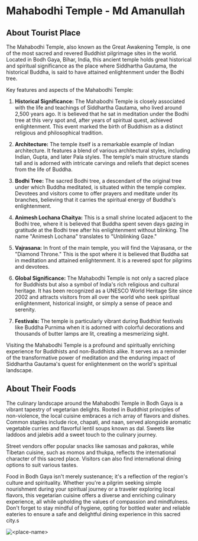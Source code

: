 # Mahabodhi Temple - Md Amanullah


## About Tourist Place 
The Mahabodhi Temple, also known as the Great Awakening Temple, is one of the most sacred and revered Buddhist pilgrimage sites in the world. Located in Bodh Gaya, Bihar, India, this ancient temple holds great historical and spiritual significance as the place where Siddhartha Gautama, the historical Buddha, is said to have attained enlightenment under the Bodhi tree.

Key features and aspects of the Mahabodhi Temple:

1. **Historical Significance:** The Mahabodhi Temple is closely associated with the life and teachings of Siddhartha Gautama, who lived around 2,500 years ago. It is believed that he sat in meditation under the Bodhi tree at this very spot and, after years of spiritual quest, achieved enlightenment. This event marked the birth of Buddhism as a distinct religious and philosophical tradition.

2. **Architecture:** The temple itself is a remarkable example of Indian architecture. It features a blend of various architectural styles, including Indian, Gupta, and later Pala styles. The temple's main structure stands tall and is adorned with intricate carvings and reliefs that depict scenes from the life of Buddha.

3. **Bodhi Tree:** The sacred Bodhi tree, a descendant of the original tree under which Buddha meditated, is situated within the temple complex. Devotees and visitors come to offer prayers and meditate under its branches, believing that it carries the spiritual energy of Buddha's enlightenment.

4. **Animesh Lochana Chaitya:** This is a small shrine located adjacent to the Bodhi tree, where it is believed that Buddha spent seven days gazing in gratitude at the Bodhi tree after his enlightenment without blinking. The name "Animesh Lochana" translates to "Unblinking Gaze."

5. **Vajrasana:** In front of the main temple, you will find the Vajrasana, or the "Diamond Throne." This is the spot where it is believed that Buddha sat in meditation and attained enlightenment. It is a revered spot for pilgrims and devotees.

6. **Global Significance:** The Mahabodhi Temple is not only a sacred place for Buddhists but also a symbol of India's rich religious and cultural heritage. It has been recognized as a UNESCO World Heritage Site since 2002 and attracts visitors from all over the world who seek spiritual enlightenment, historical insight, or simply a sense of peace and serenity.

7. **Festivals:** The temple is particularly vibrant during Buddhist festivals like Buddha Purnima when it is adorned with colorful decorations and thousands of butter lamps are lit, creating a mesmerizing sight.

Visiting the Mahabodhi Temple is a profound and spiritually enriching experience for Buddhists and non-Buddhists alike. It serves as a reminder of the transformative power of meditation and the enduring impact of Siddhartha Gautama's quest for enlightenment on the world's spiritual landscape.

## About Their Foods
The culinary landscape around the Mahabodhi Temple in Bodh Gaya is a vibrant tapestry of vegetarian delights. Rooted in Buddhist principles of non-violence, the local cuisine embraces a rich array of flavors and dishes. Common staples include rice, chapati, and naan, served alongside aromatic vegetable curries and flavorful lentil soups known as dal. Sweets like laddoos and jalebis add a sweet touch to the culinary journey.

Street vendors offer popular snacks like samosas and pakoras, while Tibetan cuisine, such as momos and thukpa, reflects the international character of this sacred place. Visitors can also find international dining options to suit various tastes.

Food in Bodh Gaya isn't merely sustenance; it's a reflection of the region's culture and spirituality. Whether you're a pilgrim seeking simple nourishment during your spiritual journey or a traveler exploring local flavors, this vegetarian cuisine offers a diverse and enriching culinary experience, all while upholding the values of compassion and mindfulness. Don't forget to stay mindful of hygiene, opting for bottled water and reliable eateries to ensure a safe and delightful dining experience in this sacred city.s

<img align="center" src="https://upload.wikimedia.org/wikipedia/commons/thumb/4/4e/Mahabodhitemple.jpg/1280px-Mahabodhitemple.jpg" alt="<place-name>"/>

<!--Example: <img align="center" src="https://lotustours.in/assets/img/taj/photo-room-detail-1.jpg" alt="Taj Mahal"/> -->
